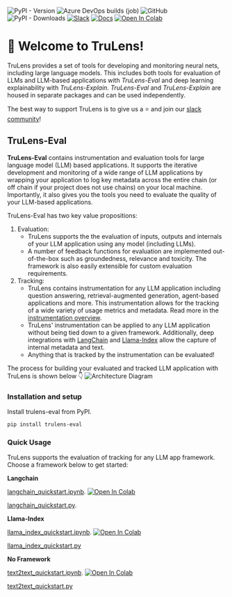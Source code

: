 ![PyPI - Version](https://img.shields.io/pypi/v/trulens_eval?label=trulens_eval&link=https%3A%2F%2Fpypi.org%2Fproject%2Ftrulens-eval%2F)
![Azure DevOps builds (job)](https://img.shields.io/azure-devops/build/truera/5a27f3d2-132d-40fc-9b0c-81abd1182f41/9)
![GitHub](https://img.shields.io/github/license/truera/trulens)
![PyPI - Downloads](https://img.shields.io/pypi/dm/trulens_eval)
[![Slack](https://img.shields.io/badge/slack-join-green?logo=slack)](https://communityinviter.com/apps/aiqualityforum/josh)
[![Docs](https://img.shields.io/badge/docs-trulens.org-blue)](https://www.trulens.org/welcome/)
[![Open In Colab](https://colab.research.google.com/assets/colab-badge.svg)](https://colab.research.google.com/github/truera/trulens/blob/releases/rc-trulens-eval-0.10.0/trulens_eval/examples/quickstart/colab/langchain_quickstart_colab.ipynb)

# 🦑 **Welcome to TruLens!**

TruLens provides a set of tools for developing and monitoring neural nets, including large language models. This includes both tools for evaluation of LLMs and LLM-based applications with *TruLens-Eval* and deep learning explainability with *TruLens-Explain*. *TruLens-Eval* and *TruLens-Explain* are housed in separate packages and can be used independently.

The best way to support TruLens is to give us a ⭐ and join our [slack community](https://communityinviter.com/apps/aiqualityforum/josh)!

## TruLens-Eval

**TruLens-Eval** contains instrumentation and evaluation tools for large language model (LLM) based applications. It supports the iterative development and monitoring of a wide range of LLM applications by wrapping your application to log key metadata across the entire chain (or off chain if your project does not use chains) on your local machine. Importantly, it also gives you the tools you need to evaluate the quality of your LLM-based applications.

TruLens-Eval has two key value propositions:

1. Evaluation:
    * TruLens supports the the evaluation of inputs, outputs and internals of your LLM application using any model (including LLMs). 
    * A number of feedback functions for evaluation are implemented out-of-the-box such as groundedness, relevance and toxicity. The framework is also easily extensible for custom evaluation requirements.
2. Tracking:
    * TruLens contains instrumentation for any LLM application including question answering, retrieval-augmented generation, agent-based applications and more. This instrumentation allows for the tracking of a wide variety of usage metrics and metadata. Read more in the [instrumentation overview](basic_instrumentation.ipynb).
    * TruLens' instrumentation can be applied to any LLM application without being tied down to a given framework. Additionally, deep integrations with [LangChain]() and [Llama-Index]() allow the capture of internal metadata and text.
    * Anything that is tracked by the instrumentation can be evaluated!

The process for building your evaluated and tracked LLM application with TruLens is shown below 👇
![Architecture Diagram](https://www.trulens.org/Assets/image/TruLens_Architecture.png)

### Installation and setup

Install trulens-eval from PyPI.

```bash
pip install trulens-eval
```

### Quick Usage

TruLens supports the evaluation of tracking for any LLM app framework. Choose a framework below to get started:

**Langchain**

[langchain_quickstart.ipynb](https://github.com/truera/trulens/blob/releases/rc-trulens-eval-0.15.0/trulens_eval/examples/quickstart/langchain_quickstart.ipynb).
[![Open In Colab](https://colab.research.google.com/assets/colab-badge.svg)](https://colab.research.google.com/github/truera/trulens/blob/releases/rc-trulens-eval-0.15.0/trulens_eval/examples/quickstart/colab/langchain_quickstart_colab.ipynb)

[langchain_quickstart.py](https://github.com/truera/trulens/blob/releases/rc-trulens-eval-0.15.0/trulens_eval/examples/quickstart/py_script_quickstarts/langchain_quickstart.py).

**Llama-Index**

[llama_index_quickstart.ipynb](https://github.com/truera/trulens/blob/releases/rc-trulens-eval-0.15.0/trulens_eval/examples/quickstart/llama_index_quickstart.ipynb).
[![Open In Colab](https://colab.research.google.com/assets/colab-badge.svg)](https://colab.research.google.com/github/truera/trulens/blob/releases/rc-trulens-eval-0.15.0/trulens_eval/examples/quickstart/colab/llama_index_quickstart_colab.ipynb)

[llama_index_quickstart.py](https://github.com/truera/trulens/blob/releases/rc-trulens-eval-0.15.0/trulens_eval/examples/quickstart/py_script_quickstarts/llama_index_quickstart.py)

**No Framework**

[text2text_quickstart.ipynb](https://github.com/truera/trulens/blob/releases/rc-trulens-eval-0.15.0/trulens_eval/examples/quickstart/text2text_quickstart.ipynb).
[![Open In Colab](https://colab.research.google.com/assets/colab-badge.svg)](https://colab.research.google.com/github/truera/trulens/blob/releases/rc-trulens-eval-0.15.0/trulens_eval/examples/quickstart/colab/text2text_quickstart_colab.ipynb)

[text2text_quickstart.py](https://github.com/truera/trulens/blob/releases/rc-trulens-eval-0.15.0/trulens_eval/examples/quickstart/py_script_quickstarts/text2text_quickstart.py)
